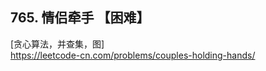 ## 765. 情侣牵手 【困难】      
[贪心算法，并查集，图]      
https://leetcode-cn.com/problems/couples-holding-hands/     




